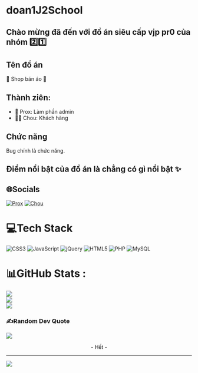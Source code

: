 # doan1J2School

## Chào mừng đã đến với đồ án siêu cấp vjp pr0 của nhóm 2️⃣1️⃣ 

## Tên đồ án

🏪 Shop bán áo 👕

## Thành ziên: 
-  🤡 Prox: Làm phần admin
-  👷‍♂️ Chou: Khách hàng
 
## Chức năng

Bug chính là chức năng.

## Điểm nổi bật của đồ án là chẳng có gì nổi bật ✨




## 🌐Socials
[![Prox](https://img.shields.io/badge/Facebook-%231877F2.svg?logo=Facebook&logoColor=white)](https://facebook.com/https://www.facebook.com/Prox.Error404/) 
[![Chou](https://img.shields.io/badge/Facebook-%231877F2.svg?logo=Facebook&logoColor=white)](https://www.facebook.com/chau.nguyenminh.1293/) 
# 💻Tech Stack
![CSS3](https://img.shields.io/badge/css3-%231572B6.svg?style=for-the-badge&logo=css3&logoColor=white) ![JavaScript](https://img.shields.io/badge/javascript-%23323330.svg?style=for-the-badge&logo=javascript&logoColor=%23F7DF1E) ![jQuery](https://img.shields.io/badge/jquery-%230769AD.svg?style=for-the-badge&logo=jquery&logoColor=white) ![HTML5](https://img.shields.io/badge/html5-%23E34F26.svg?style=for-the-badge&logo=html5&logoColor=white) ![PHP](https://img.shields.io/badge/php-%23777BB4.svg?style=for-the-badge&logo=php&logoColor=white) ![MySQL](https://img.shields.io/badge/mysql-%2300f.svg?style=for-the-badge&logo=mysql&logoColor=white)
# 📊GitHub Stats :
![](https://github-readme-stats.vercel.app/api?username=Prox404&theme=dark&hide_border=true&include_all_commits=false&count_private=false)<br/>
![](https://github-readme-streak-stats.herokuapp.com/?user=Prox404&theme=dark&hide_border=true)<br/>
![](https://github-readme-stats.vercel.app/api/top-langs/?username=Prox404&theme=dark&hide_border=true&include_all_commits=false&count_private=false&layout=compact)

### ✍️Random Dev Quote
![](https://quotes-github-readme.vercel.app/api?type=horizontal&theme=radical)
<p align="center">
  - Hết -
</p>

---
![](https://komarev.com/ghpvc/?username=Prox404&label=Visitors+Count&color=brightgreen)
